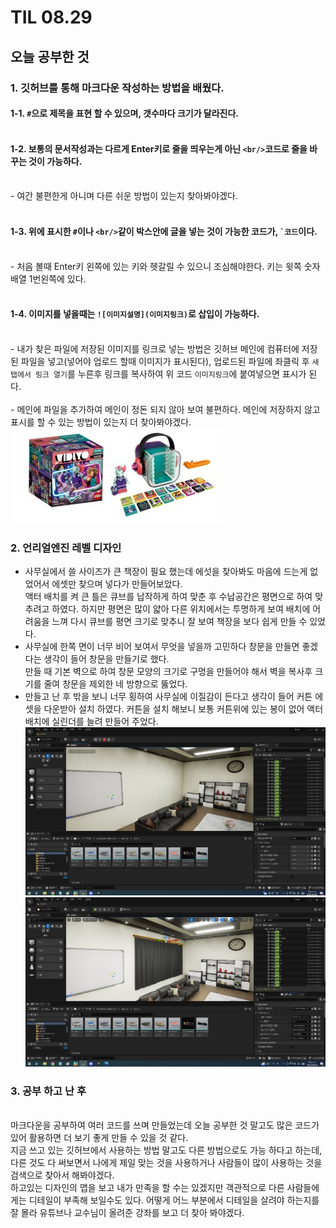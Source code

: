 # TIL 08.29
## 오늘 공부한 것
### 1. 깃허브를 통해 마크다운 작성하는 방법을 배웠다.
#### 1-1. `#`으로 제목을 표현 할 수 있으며, 갯수마다 크기가 달라진다.
#### <br/> 1-2. 보통의 문서작성과는 다르게 Enter키로 줄을 띄우는게 아닌 `<br/>`코드로 줄을 바꾸는 것이 가능하다.
<br/> - 여간 불편한게 아니며 다른 쉬운 방법이 있는지 찾아봐야겠다.
#### <br/> 1-3. 위에 표시한 `#`이나 `<br/>`같이 박스안에 글을 넣는 것이 가능한 코드가, `` `코드 ``이다. 
<br/> - 처음 볼때 Enter키 왼쪽에 있는 키와 헷갈릴 수 있으니 조심해야한다. 키는 윗쪽 숫자배열 1번왼쪽에 있다.
#### <br/> 1-4. 이미지를 넣을때는 ``![이미지설명](이미지링크)``로 삽입이 가능하다.
<br/> - 내가 찾은 파일에 저장된 이미지를 링크로 넣는 방법은 깃허브 메인에 컴퓨터에 저장된 파일을 넣고(넣어야 업로드 할때 이미지가 표시된다), 업로드된 파일에 좌클릭 후 `새 탭에서 링크 열기`를 누른후 링크를 복사하여 위 코드 `이미지링크`에 붙여넣으면 표시가 된다.
<br/> <br/> - 메인에 파일을 추가하여 메인이 정돈 되지 않아 보여 불편하다. 메인에 저장하지 않고 표시를 할 수 있는 방법이 있는지 더 찾아봐야겠다.
<br/> ![예시](https://github.com/DaeHuKim/DaeHuKim/blob/main/PIC/asdasd.jpg)
### 2. 언리얼엔진 레벨 디자인
- 사무실에서 쓸 사이즈가 큰 책장이 필요 했는데 에섯을 찾아봐도 마음에 드는게 없었어서 에셋만 찾으며 넣다가 만들어보았다.
<br/> 액터 배치를 켜 큰 틀은 큐브를 납작하게 하여 맞춘 후 수납공간은 평면으로 하여 맞추려고 하였다. 하지만 평면은 많이 얇아 다른 위치에서는 투명하게 보여 배치에 어려움을 느껴 다시 큐브를 평면 크기로 맞추니 잘 보여 책장을 보다 쉽게 만들 수 있었다.
- 사무실에 한쪽 면이 너무 비어 보여서 무엇을 넣을까 고민하다 창문을 만들면 좋겠다는 생각이 들어 창문을 만들기로 했다.
<br/> 만들 때 기본 벽으로 하여 창문 모양의 크기로 구멍을 만들어야 해서 벽을 복사후 크기를 줄여 창문을 제외한 네 방향으로 뚫었다.
- 만들고 난 후 밖을 보니 너무 횡하여 사무실에 이질감이 든다고 생각이 들어 커튼 에셋을 다운받아 설치 하였다. 커튼을 설치 해보니 보통 커튼위에 있는 봉이 없어 액터 배치에 실린더를 늘려 만들어 주었다.
![커튼 전](https://github.com/DaeHuKim/DaeHuKim/blob/main/PIC/%EC%BB%A4%ED%8A%BC%20%EC%A0%84%20(2).jpg)
![커튼 후](https://github.com/DaeHuKim/DaeHuKim/blob/main/PIC/%EC%BB%A4%ED%8A%BC%20%EC%A0%84%20(3).jpg)
### 3. 공부 하고 난 후
<br/> 마크다운을 공부하여 여러 코드를 쓰며 만들었는데 오늘 공부한 것 말고도 많은 코드가 있어 활용하면 더 보기 좋게 만들 수 있을 것 같다. 
<br/> 지금 쓰고 있는 깃허브에서 사용하는 방법 말고도 다른 방법으로도 가능 하다고 하는데, 다른 것도 다 써보면서 나에게 제일 맞는 것을 사용하거나 사람들이 많이 사용하는 것을 검색으로 찾아서 해봐야겠다. 
<br/> 하고있는 디자인의 맵을 보고 내가 만족을 할 수는 있겠지만 객관적으로 다른 사람들에게는 디테일이 부족해 보일수도 있다. 어떻게 어느 부분에서 디테일을 살려야 하는지를 잘 몰라 유튜브나 교수님이 올려준 강좌를 보고 더 찾아 봐야겠다. 
 
